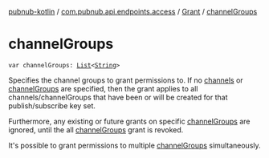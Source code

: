 [pubnub-kotlin](../../index.md) / [com.pubnub.api.endpoints.access](../index.md) / [Grant](index.md) / [channelGroups](./channel-groups.md)

# channelGroups

`var channelGroups: `[`List`](https://kotlinlang.org/api/latest/jvm/stdlib/kotlin.collections/-list/index.html)`<`[`String`](https://kotlinlang.org/api/latest/jvm/stdlib/kotlin/-string/index.html)`>`

Specifies the channel groups to grant permissions to.
If no [channels](channels.md) or [channelGroups](./channel-groups.md) are specified, then the grant applies to all channels/channelGroups
that have been or will be created for that publish/subscribe key set.

Furthermore, any existing or future grants on specific [channelGroups](./channel-groups.md) are ignored,
until the all [channelGroups](./channel-groups.md) grant is revoked.

It's possible to grant permissions to multiple [channelGroups](./channel-groups.md) simultaneously.


